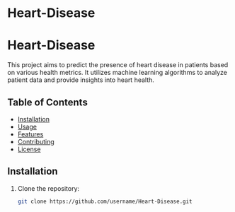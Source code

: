 # Heart-Disease
# Heart-Disease

This project aims to predict the presence of heart disease in patients based on various health metrics. It utilizes machine learning algorithms to analyze patient data and provide insights into heart health.

## Table of Contents

- [Installation](#installation)
- [Usage](#usage)
- [Features](#features)
- [Contributing](#contributing)
- [License](#license)

## Installation

1. Clone the repository:
   ```bash
   git clone https://github.com/username/Heart-Disease.git
